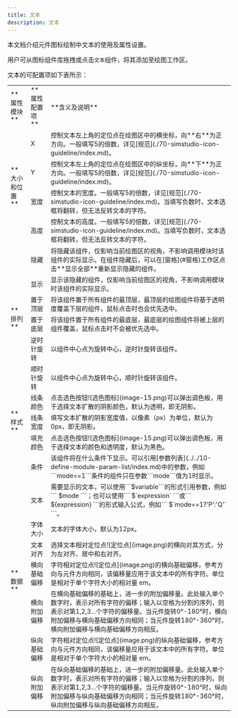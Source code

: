 ```yaml
---
title: 文本
description: 文本
---
```


本文档介绍元件图标绘制中文本的使用及属性设置。

用户可从图标组件库拖拽或点击```文本```组件，将其添加至绘图工作区。

文本的可配置项如下表所示：

<table>
    <tr>
        <td>**属性模块**</td>
        <td>**属性配置项**</td>
        <td>**含义及说明**</td>
    </tr>
    <tr>
        <td rowspan="4">**大小和位置**</td>
        <td>X</td>
        <td>控制文本左上角的定位点在绘图区中的横坐标，向**右**为正方向。一般填写5的倍数，详见[规范](./70-simstudio-icon-guideline/index.md)。</td>
    </tr>
    <tr>
        <td>Y</td>
        <td>控制文本左上角的定位点在绘图区中的纵坐标，向**下**为正方向。一般填写5的倍数，详见[规范](./70-simstudio-icon-guideline/index.md)。</td>
    </tr>
    <tr>
        <td>宽度</td>
        <td>控制文本的宽度。一般填写5的倍数，详见[规范](./70-simstudio-icon-guideline/index.md)。当填写负数时，文本选框将翻转，但无法反转文本的字符。</td>
    </tr>
    <tr>
        <td>高度</td>
        <td>控制文本的高度。一般填写5的倍数，详见[规范](./70-simstudio-icon-guideline/index.md)。当填写负数时，文本选框将翻转，但无法反转文本的字符。</td>
    </tr>
    <tr>
        <td rowspan="6">**排列**</td>
        <td>隐藏</td>
        <td>将隐藏该组件，仅影响当前绘图区的视角，不影响调用模块时该组件的实际显示。在组件隐藏后，可以在[窗格](#窗格)工作区点击**显示全部**重新显示隐藏的组件。</td>
    </tr>
    <tr>
        <td>显示</td>
        <td>显示该隐藏的组件，仅影响当前绘图区的视角，不影响调用模块时该组件的实际显示。</td>
    </tr>
    <tr>
        <td>置于顶层</td>
        <td>将该组件置于所有组件的最顶层，最顶层的绘图组件将基于透明度覆盖下层的组件，鼠标点击时也会优先选中。</td>
    </tr>
    <tr>
        <td>置于底层</td>
        <td>将该组件置于所有组件的最底层，最底层的绘图组件将被上层的组件覆盖，鼠标点击时不会被优先选中。</td>
    </tr>
    <tr>
        <td>逆时针旋转</td>
        <td>以组件中心点为旋转中心，逆时针旋转该组件。</td>
    </tr>
    <tr>
        <td>顺时针旋转</td>
        <td>以组件中心点为旋转中心，顺时针旋转该组件。</td>
    </tr>
    <tr>
        <td rowspan="3">**样式**</td>
        <td>线条颜色</td>
        <td>点击选色按钮![选色图标](image-15.png)可以弹出调色板，用于选择文本扩散的阴影颜色，默认为透明，即无阴影。</td>
    </tr>
    <tr>
        <td>线条宽度</td>
        <td>填写文本扩散的阴影宽度值，以像素（px）为单位，默认为0px，即无阴影。</td>
    </tr>
    <tr>
        <td>填充颜色</td>
        <td>点击选色按钮![选色图标](image-15.png)可以弹出调色板，用于选择文本的颜色和透明度，默认为黑色。</td>
    </tr>
    <tr>
        <td rowspan="8">**数据**</td>
        <td>条件</td>
        <td>该组件将在什么条件下显示。可以引用[参数列表](../../10-define-module-param-list/index.md)中的参数，例如```mode==1```条件的组件只在参数```mode```值为1时显示。</td>
    </tr>
    <tr>
        <td>文本</td>
        <td>需要显示的文本，可以使用```$variable```的形式引用参数，例如``` $mode ```；也可以使用``` $`expression` ```或``` ${expression} ```的形式输入公式，例如``` $`mode==1?'P':'Q'` ```。</td>
    </tr>
    <tr>
        <td>字体大小</td>
        <td>文本的字体大小，默认为12px。</td>
    </tr>
    <tr>
        <td>文本对齐</td>
        <td>选择文本相对定位点![定位点](image.png)的横向对其方式，分为左对齐、居中和右对齐。</td>
    </tr>
    <tr>
        <td>横向基础偏移</td>
        <td>字符相对定位点![定位点](image.png)的横向基础偏移，参考方向与元件方向相同，该偏移量应用于该文本中的所有字符。单位是相对于单个字符大小的相对量 em。</td>
    </tr>
    <tr>
        <td>横向附加偏移</td>
        <td>在横向基础偏移的基础上，进一步的附加偏移量。此处输入单个数字时，表示对所有字符的偏移；输入以空格为分割的序列，则表示对第1,2,3...个字符的偏移量。当元件旋转0°-180°时，横向附加偏移与横向基础偏移方向相同；当元件旋转180°-360°时，横向附加偏移与横向基础偏移方向相反。</td>
    </tr>
    <tr>
        <td>纵向基础偏移</td>
        <td>字符相对定位点![定位点](image.png)的纵向基础偏移，参考方向与元件方向相同，该偏移量应用于该文本中的所有字符。单位是相对于单个字符大小的相对量 em。</td>
    </tr>
    <tr>
        <td>纵向附加偏移</td>
        <td>在纵向基础偏移的基础上，进一步的附加偏移量。此处输入单个数字时，表示对所有字符的偏移；输入以空格为分割的序列，则表示对第1,2,3...个字符的偏移量。当元件旋转0°-180°时，纵向附加偏移与纵向基础偏移方向相同；当元件旋转180°-360°时，纵向附加偏移与纵向基础偏移方向相反。</td>
    </tr>

</table>